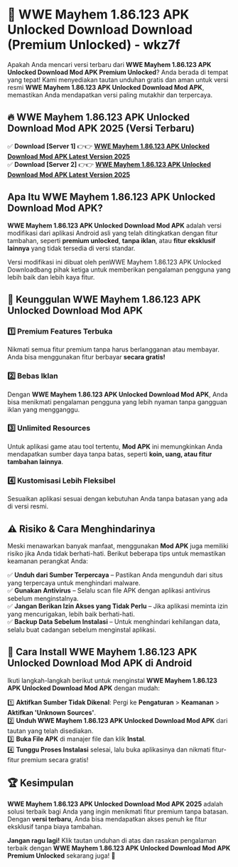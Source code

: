 # 🎯 WWE Mayhem 1.86.123 APK Unlocked Download  Download (Premium Unlocked) -  wkz7f

Apakah Anda mencari versi terbaru dari **WWE Mayhem 1.86.123 APK Unlocked Download Mod APK Premium Unlocked**? Anda berada di tempat yang tepat! Kami menyediakan tautan unduhan gratis dan aman untuk versi resmi **WWE Mayhem 1.86.123 APK Unlocked Download Mod APK**, memastikan Anda mendapatkan versi paling mutakhir dan terpercaya.

## 🔥 WWE Mayhem 1.86.123 APK Unlocked Download Mod APK 2025 (Versi Terbaru)

✅ **Download [Server 1]** 👉👉 [**WWE Mayhem 1.86.123 APK Unlocked Download Mod APK Latest Version 2025**](https://momento.my/?title=WWE_Mayhem_1.86.123_APK_Unlocked_Download)  
✅ **Download [Server 2]** 👉👉 [**WWE Mayhem 1.86.123 APK Unlocked Download Mod APK Latest Version 2025**](https://momento.my/?title=WWE_Mayhem_1.86.123_APK_Unlocked_Download)  

## Apa Itu WWE Mayhem 1.86.123 APK Unlocked Download Mod APK?

**WWE Mayhem 1.86.123 APK Unlocked Download Mod APK** adalah versi modifikasi dari aplikasi Android asli yang telah ditingkatkan dengan fitur tambahan, seperti **premium unlocked**, **tanpa iklan**, atau **fitur eksklusif lainnya** yang tidak tersedia di versi standar.

Versi modifikasi ini dibuat oleh penWWE Mayhem 1.86.123 APK Unlocked Downloadbang pihak ketiga untuk memberikan pengalaman pengguna yang lebih baik dan lebih kaya fitur.

## 🎯 Keunggulan WWE Mayhem 1.86.123 APK Unlocked Download Mod APK

### 1️⃣ Premium Features Terbuka
Nikmati semua fitur premium tanpa harus berlangganan atau membayar. Anda bisa menggunakan fitur berbayar **secara gratis!**

### 2️⃣ Bebas Iklan
Dengan **WWE Mayhem 1.86.123 APK Unlocked Download Mod APK**, Anda bisa menikmati pengalaman pengguna yang lebih nyaman tanpa gangguan iklan yang mengganggu.

### 3️⃣ Unlimited Resources
Untuk aplikasi game atau tool tertentu, **Mod APK** ini memungkinkan Anda mendapatkan sumber daya tanpa batas, seperti **koin, uang, atau fitur tambahan lainnya**.

### 4️⃣ Kustomisasi Lebih Fleksibel
Sesuaikan aplikasi sesuai dengan kebutuhan Anda tanpa batasan yang ada di versi resmi.

## ⚠️ Risiko & Cara Menghindarinya

Meski menawarkan banyak manfaat, menggunakan **Mod APK** juga memiliki risiko jika Anda tidak berhati-hati. Berikut beberapa tips untuk memastikan keamanan perangkat Anda:

✅ **Unduh dari Sumber Terpercaya** – Pastikan Anda mengunduh dari situs yang terpercaya untuk menghindari malware.  
✅ **Gunakan Antivirus** – Selalu scan file APK dengan aplikasi antivirus sebelum menginstalnya.  
✅ **Jangan Berikan Izin Akses yang Tidak Perlu** – Jika aplikasi meminta izin yang mencurigakan, lebih baik berhati-hati.  
✅ **Backup Data Sebelum Instalasi** – Untuk menghindari kehilangan data, selalu buat cadangan sebelum menginstal aplikasi.

## 📌 Cara Install WWE Mayhem 1.86.123 APK Unlocked Download Mod APK di Android

Ikuti langkah-langkah berikut untuk menginstal **WWE Mayhem 1.86.123 APK Unlocked Download Mod APK** dengan mudah:

1️⃣ **Aktifkan Sumber Tidak Dikenal**: Pergi ke **Pengaturan** > **Keamanan** > **Aktifkan 'Unknown Sources'**.  
2️⃣ **Unduh WWE Mayhem 1.86.123 APK Unlocked Download Mod APK** dari tautan yang telah disediakan.  
3️⃣ **Buka File APK** di manajer file dan klik **Instal**.  
4️⃣ **Tunggu Proses Instalasi** selesai, lalu buka aplikasinya dan nikmati fitur-fitur premium secara gratis!

## 🏆 Kesimpulan

**WWE Mayhem 1.86.123 APK Unlocked Download Mod APK 2025** adalah solusi terbaik bagi Anda yang ingin menikmati fitur premium tanpa batasan. Dengan **versi terbaru**, Anda bisa mendapatkan akses penuh ke fitur eksklusif tanpa biaya tambahan.

**Jangan ragu lagi!** Klik tautan unduhan di atas dan rasakan pengalaman terbaik dengan **WWE Mayhem 1.86.123 APK Unlocked Download Mod APK Premium Unlocked** sekarang juga! 🚀
